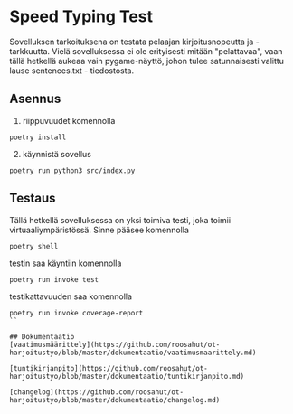 # Speed Typing Test

Sovelluksen tarkoituksena on testata pelaajan kirjoitusnopeutta ja -tarkkuutta. Vielä sovelluksessa ei ole erityisesti mitään "pelattavaa", vaan tällä hetkellä aukeaa vain pygame-näyttö, johon tulee satunnaisesti valittu lause sentences.txt - tiedostosta.

## Asennus
1. riippuvuudet komennolla
```
poetry install
```
2. käynnistä sovellus
```
poetry run python3 src/index.py
```

## Testaus
Tällä hetkellä sovelluksessa on yksi toimiva testi, joka toimii virtuaaliympäristössä. Sinne pääsee komennolla
```
poetry shell
```
testin saa käyntiin komennolla
```
poetry run invoke test
```
testikattavuuden saa komennolla
```
poetry run invoke coverage-report
``

## Dokumentaatio
[vaatimusmäärittely](https://github.com/roosahut/ot-harjoitustyo/blob/master/dokumentaatio/vaatimusmaarittely.md)

[tuntikirjanpito](https://github.com/roosahut/ot-harjoitustyo/blob/master/dokumentaatio/tuntikirjanpito.md)

[changelog](https://github.com/roosahut/ot-harjoitustyo/blob/master/dokumentaatio/changelog.md)
